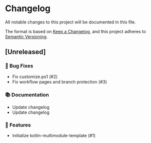 # Changelog

All notable changes to this project will be documented in this file.

The format is based on [Keep a Changelog](https://keepachangelog.com/en/1.0.0/),
and this project adheres to [Semantic Versioning](https://semver.org/spec/v2.0.0.html).

## [Unreleased]

### 🐛 Bug Fixes

- Fix customize.ps1 (#2)
- Fix workflow pages and branch protection (#3)

### 📚 Documentation

- Update changelog
- Update changelog

### 🚀 Features

- Initialize kotlin-multimodule-template (#1)

<!-- generated by git-cliff -->
